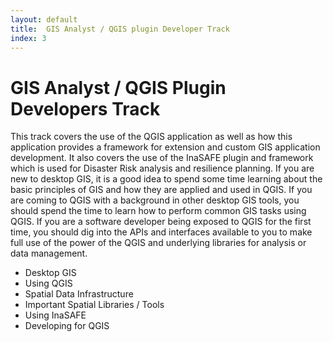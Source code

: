 ```yaml
---
layout: default
title:  GIS Analyst / QGIS plugin Developer Track
index: 3
---
```


GIS Analyst / QGIS Plugin Developers Track
==========================================

This track covers the use of the QGIS application as well as how this application provides a framework for extension and custom GIS application development. It also covers the use of the InaSAFE plugin and framework which is used for Disaster Risk analysis and resilience planning. If you are new to desktop GIS, it is a good idea to spend some time learning about the basic principles of GIS and how they are applied and used in QGIS. If you are coming to QGIS with a background in other desktop GIS tools, you should spend the time to learn how to perform common GIS tasks using QGIS. If you are a software developer being exposed to QGIS for the first time, you should dig into the APIs and interfaces available to you to make full use of the power of the QGIS and underlying libraries for analysis or data management. 

* Desktop GIS
* Using QGIS
* Spatial Data Infrastructure
* Important Spatial Libraries / Tools
* Using InaSAFE
* Developing for QGIS

